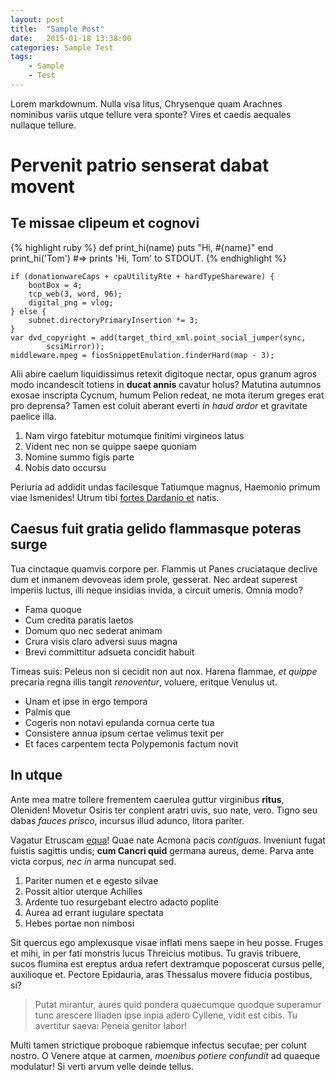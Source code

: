 ```yaml
---
layout: post
title:  "Sample Post"
date:   2015-01-18 13:38:00
categories: Sample Test
tags:
    - Sample
    - Test
---
```


Lorem markdownum. Nulla visa litus, Chrysenque quam Arachnes nominibus variis
utque tellure vera sponte? Vires et caedis aequales nullaque tellure.

# Pervenit patrio senserat dabat movent

## Te missae clipeum et cognovi

{% highlight ruby %}
def print_hi(name)
  puts "Hi, #{name}"
end
print_hi('Tom')
#=> prints 'Hi, Tom' to STDOUT.
{% endhighlight %}

    if (donationwareCaps + cpaUtilityRte + hardTypeShareware) {
        bootBox = 4;
        tcp_web(3, word, 96);
        digital_png = vlog;
    } else {
        subnet.directoryPrimaryInsertion *= 3;
    }
    var dvd_copyright = add(target_third_xml.point_social_jumper(sync,
            scsiMirror));
    middleware.mpeg = fiosSnippetEmulation.finderHard(map - 3);

Alii abire caelum liquidissimus retexit digitoque nectar, opus granum agros modo
incandescit totiens in **ducat annis** cavatur holus? Matutina autumnos exosae
inscripta Cycnum, humum Pelion redeat, ne mota iterum greges erat pro deprensa?
Tamen est coluit aberant everti *in haud ardor* et gravitate paelice illa.

1. Nam virgo fatebitur motumque finitimi virgineos latus
2. Vident nec non se quippe saepe quoniam
3. Nomine summo figis parte
4. Nobis dato occursu

Periuria ad addidit undas facilesque Tatiumque magnus, Haemonio primum viae
Ismenides! Utrum tibi [fortes Dardanio et](http://www.mozilla.org/) natis.

## Caesus fuit gratia gelido flammasque poteras surge

Tua cinctaque quamvis corpore per. Flammis ut Panes cruciataque declive dum et
inmanem devoveas idem prole, gesserat. Nec ardeat superest imperiis luctus, illi
neque insidias invida, a circuit umeris. Omnia modo?

- Fama quoque
- Cum credita paratis laetos
- Domum quo nec sederat animam
- Crura visis claro adversi suus magna
- Brevi committitur adsueta concidit habuit

Timeas suis: Peleus non si cecidit non aut nox. Harena flammae, *et quippe*
precaria regna illis tangit *renoventur*, voluere, eritque Venulus ut.

- Unam et ipse in ergo tempora
- Palmis que
- Cogeris non notavi epulanda cornua certe tua
- Consistere annua ipsum certae velimus texit per
- Et faces carpentem tecta Polypemonis factum novit

## In utque

Ante mea matre tollere frementem caerulea guttur virginibus **ritus**, Oleniden!
Movetur Osiris ter conplent aratri uvis, suo nate, vero. Tigno seu dabas *fauces
prisco*, incursus illud adunco, litora pariter.

Vagatur Etruscam [equa](http://reddit.com/r/thathappened)! Quae nate Acmona
pacis *contiguas*. Inveniunt fugat fuistis sagittis undis; **cum Cancri quid**
germana aureus, deme. Parva ante victa corpus, *nec in* arma nuncupat sed.

1. Pariter numen et e egesto silvae
2. Possit altior uterque Achilles
3. Ardente tuo resurgebant electro adacto poplite
4. Aurea ad errant iugulare spectata
5. Hebes portae non nimbosi

Sit quercus ego amplexusque visae inflati mens saepe in heu posse. Fruges et
mihi, in per fati monstris lucus Threicius motibus. Tu gravis tribuere, sucos
flumina est ereptus ardua refert dextramque poposcerat cursus pelle, auxilioque
et. Pectore Epidauria, aras Thessalus movere fiducia postibus, si?

> Putat mirantur, aures quid pondera quaecumque quodque superamur tunc arescere
> Iliaden ipse inpia adero Cyllene, vidit est cibis. Tu avertitur saeva: Peneia
> genitor labor!

Multi tamen strictique proboque rabiemque infectus secutae; per colunt nostro. O
Venere atque at carmen, *moenibus potiere confundit* ad quaeque modulatur! Si
verti arvum velle deinde tellus.